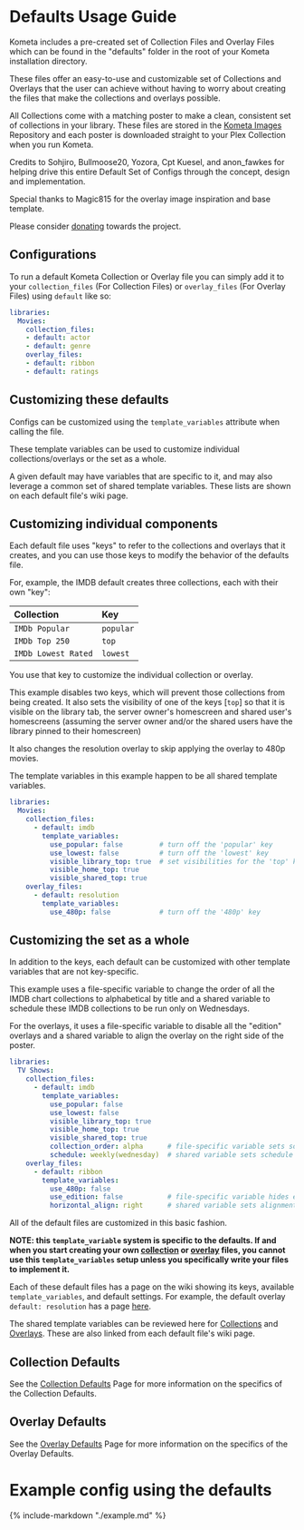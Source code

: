 # Defaults Usage Guide

Kometa includes a pre-created set of Collection Files and Overlay Files which can be found in the "defaults" folder in 
the root of your Kometa installation directory.

These files offer an easy-to-use and customizable set of Collections and Overlays that the user can achieve without 
having to worry about creating the files that make the collections and overlays possible.

All Collections come with a matching poster to make a clean, consistent set of collections in your library. These files 
are stored in the [Kometa Images](https://github.com/Kometa-Team/Default-Images) Repository and each poster is downloaded straight to your Plex Collection when 
you run Kometa.

Credits to Sohjiro, Bullmoose20, Yozora, Cpt Kuesel, and anon_fawkes for helping drive this entire Default Set of 
Configs through the concept, design and implementation.

Special thanks to Magic815 for the overlay image inspiration and base template.

Please consider [donating](https://github.com/sponsors/meisnate12) towards the project.

## Configurations

To run a default Kometa Collection or Overlay file you can simply add it to your `collection_files` (For Collection Files) 
or `overlay_files` (For Overlay Files) using `default` like so:

```yaml
libraries:
  Movies:
    collection_files:
    - default: actor
    - default: genre
    overlay_files:
    - default: ribbon
    - default: ratings
```

## Customizing these defaults

Configs can be customized using the `template_variables` attribute when calling the file.

These template variables can be used to customize individual collections/overlays or the set as a whole.

A given default may have variables that are specific to it, and may also leverage a common set of shared template variables.  These lists are shown on each default file's wiki page.

## Customizing individual components

Each default file uses "keys" to refer to the collections and overlays that it creates, and you can use those keys to modify the behavior of the defaults file.

For, example, the IMDB default creates three collections, each with their own "key":

| Collection          | Key       |
|:--------------------|:----------|
| `IMDb Popular`      | `popular` |
| `IMDb Top 250`      | `top`     |
| `IMDb Lowest Rated` | `lowest`  |

You use that key to customize the individual collection or overlay.

This example disables two keys, which will prevent those collections from being created. It also sets 
the visibility of one of the keys [`top`] so that it is visible on the library tab, the server owner's homescreen and shared 
user's homescreens (assuming the server owner and/or the shared users have the library pinned to their homescreen)

It also changes the resolution overlay to skip applying the overlay to 480p movies.

The template variables in this example happen to be all shared template variables.

```yaml
libraries:
  Movies:
    collection_files:
      - default: imdb
        template_variables:
          use_popular: false         # turn off the 'popular' key
          use_lowest: false          # turn off the 'lowest' key
          visible_library_top: true  # set visibilities for the 'top' key
          visible_home_top: true
          visible_shared_top: true
    overlay_files:
      - default: resolution
        template_variables:
          use_480p: false            # turn off the '480p' key
```

## Customizing the set as a whole

In addition to the keys, each default can be customized with other template variables that are not key-specific.

This example uses a file-specific variable to change the order of all the IMDB chart collections to alphabetical by title and a shared variable to schedule these IMDB collections to be run only on Wednesdays.

For the overlays, it uses a file-specific variable to disable all the "edition" overlays and a shared variable to align the overlay on the right side of the poster.

```yaml
libraries:
  TV Shows:
    collection_files:
      - default: imdb
        template_variables:
          use_popular: false
          use_lowest: false
          visible_library_top: true
          visible_home_top: true
          visible_shared_top: true
          collection_order: alpha      # file-specific variable sets sort order
          schedule: weekly(wednesday)  # shared variable sets schedule
    overlay_files:
      - default: ribbon
        template_variables:
          use_480p: false
          use_edition: false           # file-specific variable hides editions
          horizontal_align: right      # shared variable sets alignment
```

All of the default files are customized in this basic fashion.

**NOTE: this `template_variable` system is specific to the defaults.  If and when you start creating your own [collection](../files/collections.md) or [overlay](../files/overlays.md) files, you cannot use this `template_variables` setup unless you specifically write your files to implement it.**

Each of these default files has a page on the wiki showing its keys, available `template_variables`, and default settings.  For example, the default overlay `default: resolution` has a page [here](overlays/resolution.md).

The shared template variables can be reviewed here for [Collections](collection_variables.md) and [Overlays](overlay_variables.md).  These are also linked from each default file's wiki page.

## Collection Defaults

See the [Collection Defaults](collections.md) Page for more information on the specifics of the Collection Defaults.

## Overlay Defaults

See the [Overlay Defaults](overlays.md) Page for more information on the specifics of the Overlay Defaults.

# Example config using the defaults

{%
   include-markdown "./example.md"
%}
